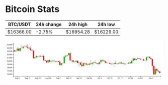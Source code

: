 # Bitcoin Stats

BTC/USDT|24h change|24h high|24h low|
|---|---|---|---|
|$16366.00|-2.75%|$16954.28|$16229.00|

<img src="./chart.svg">
